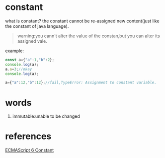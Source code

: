 
# constant
what is constant?
the constant cannot be re-assigned new content(just like the constant of java language).
>warning:you cann't alter the value of the constan,but you can alter its assigned vale.

example:
```js
const a={"a":1,"b":2};
console.log(a);
a.a=3;//okay
console.log(a);

a={"a":12,"b":12};//fail,TypeError: Assignment to constant variable.
```

# words
1. immutable:unable to be changed

# references
[ECMAScript 6 Constant](http://es6-features.org/#Constants)